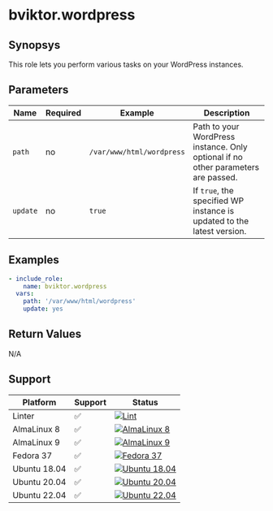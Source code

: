 # bviktor.wordpress

## Synopsys

This role lets you perform various tasks on your WordPress instances.

## Parameters

| Name | Required | Example | Description |
|---|---|---|---|
| `path` | no | `/var/www/html/wordpress` | Path to your WordPress instance. Only optional if no other parameters are passed. |
| `update` | no | `true` | If `true`, the specified WP instance is updated to the latest version. |

## Examples

```yml
- include_role:
    name: bviktor.wordpress
  vars:
    path: '/var/www/html/wordpress'
    update: yes
```

## Return Values

N/A

## Support

| Platform | Support | Status |
|---|---|---|
| Linter | ✅ | [![Lint](https://github.com/noobient/ansible-galaxy-wordpress/actions/workflows/lint.yml/badge.svg)](https://github.com/noobient/ansible-galaxy-wordpress/actions/workflows/lint.yml) |
| AlmaLinux 8 | ✅ | [![AlmaLinux 8](https://github.com/noobient/ansible-galaxy-wordpress/actions/workflows/almalinux-8.yml/badge.svg)](https://github.com/noobient/ansible-galaxy-wordpress/actions/workflows/almalinux-8.yml) |
| AlmaLinux 9 | ✅ | [![AlmaLinux 9](https://github.com/noobient/ansible-galaxy-wordpress/actions/workflows/almalinux-9.yml/badge.svg)](https://github.com/noobient/ansible-galaxy-wordpress/actions/workflows/almalinux-9.yml) |
| Fedora 37 | ✅ | [![Fedora 37](https://github.com/noobient/ansible-galaxy-wordpress/actions/workflows/fedora-37.yml/badge.svg)](https://github.com/noobient/ansible-galaxy-wordpress/actions/workflows/fedora-37.yml) |
| Ubuntu 18.04 | ✅ | [![Ubuntu 18.04](https://github.com/noobient/ansible-galaxy-wordpress/actions/workflows/ubuntu-18.04.yml/badge.svg)](https://github.com/noobient/ansible-galaxy-wordpress/actions/workflows/ubuntu-18.04.yml) |
| Ubuntu 20.04 | ✅ | [![Ubuntu 20.04](https://github.com/noobient/ansible-galaxy-wordpress/actions/workflows/ubuntu-20.04.yml/badge.svg)](https://github.com/noobient/ansible-galaxy-wordpress/actions/workflows/ubuntu-20.04.yml) |
| Ubuntu 22.04 | ✅ | [![Ubuntu 22.04](https://github.com/noobient/ansible-galaxy-wordpress/actions/workflows/ubuntu-22.04.yml/badge.svg)](https://github.com/noobient/ansible-galaxy-wordpress/actions/workflows/ubuntu-22.04.yml) |
